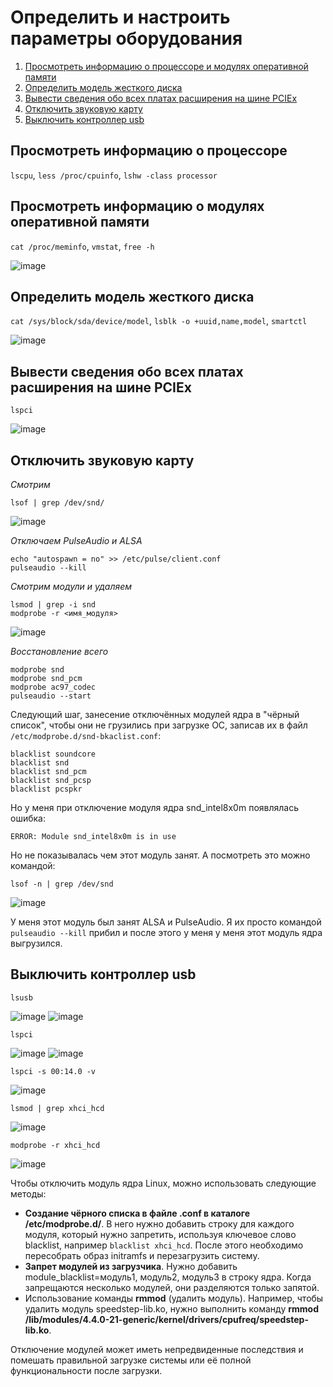 # Определить и настроить параметры оборудования

1) [Просмотреть информацию о процессоре и модулях оперативной памяти](#1)
2) [Определить модель жесткого диска](#2)
3) [Вывести сведения обо всех платах расширения на шине PCIEx](#3)
4) [Отключить звуковую карту](#4)
5) [Выключить контроллер usb](#5)


## <a name="1">Просмотреть информацию о процессоре</a>
`lscpu`, `less /proc/cpuinfo`, `lshw -class processor`


## <a name="2">Просмотреть информацию о модулях оперативной памяти</a>
`cat /proc/meminfo`, `vmstat`, `free -h`

![image](https://github.com/user-attachments/assets/abf20722-a0c5-483a-88c0-113484f1ff01)



## <a name="3">Определить модель жесткого диска</a>
`cat /sys/block/sda/device/model`, `lsblk -o +uuid,name,model`, `smartctl`

![image](https://github.com/user-attachments/assets/40b05395-99d5-4c00-8da8-ec2c3f74929a)


## <a name="4">Вывести сведения обо всех платах расширения на шине PCIEx</a>
`lspci`

![image](https://github.com/user-attachments/assets/d3d13045-c79e-4e5c-9feb-6d1b5f879a0b)



## <a name="5">Отключить звуковую карту</a>

_Смотрим_

``` lsof | grep /dev/snd/ ```

![image](https://github.com/user-attachments/assets/259b6b2c-2939-467d-84e8-4d406a48de09)


_Отключаем PulseAudio и ALSA_

```
echo "autospawn = no" >> /etc/pulse/client.conf
pulseaudio --kill
```

_Смотрим модули и удаляем_

```
lsmod | grep -i snd
modprobe -r <имя_модуля>
```

![image](https://github.com/user-attachments/assets/2acd5bc8-9db6-49c8-af10-81bb63d47c1e)


_Восстановление всего_

```
modprobe snd
modprobe snd_pcm
modprobe ac97_codec
pulseaudio --start
```

Следующий шаг, занесение отключённых модулей ядра в "чёрный список", чтобы они не грузились при загрузке ОС, записав их в файл `/etc/modprobe.d/snd-bkaclist.conf`:

```
blacklist soundcore
blacklist snd
blacklist snd_pcm
blacklist snd_pcsp
blacklist pcspkr
```

Но у меня при отключение модуля ядра snd_intel8x0m появлялась ошибка:

```ERROR: Module snd_intel8x0m is in use```

Но не показывалась чем этот модуль занят. А посмотреть это можно командой:

```lsof -n | grep /dev/snd```

![image](https://github.com/user-attachments/assets/fdac8764-6595-462d-8d08-1e381d681904)


У меня этот модуль был занят ALSA и PulseAudio. Я их просто командой `pulseaudio --kill` прибил и после этого у меня у меня этот модуль ядра выгрузился.


## Выключить контроллер usb

`lsusb`

![image](https://github.com/user-attachments/assets/381525f5-8c7e-4ef8-8106-c5c76af0c16f)
![image](https://github.com/user-attachments/assets/45c95dac-743b-4030-8832-e970173d655c)


`lspci`

![image](https://github.com/user-attachments/assets/7c385796-3232-43bf-b4a4-44af6116ba0b)
![image](https://github.com/user-attachments/assets/ea73ea5e-cf34-415e-9216-aa7728251937)

`lspci -s 00:14.0 -v`

![image](https://github.com/user-attachments/assets/3634fb18-7664-4a41-8db6-f9921cc1181f)

`lsmod | grep xhci_hcd`

![image](https://github.com/user-attachments/assets/289f839c-2b61-4549-a5b0-1925d43d64b3)

`modprobe -r xhci_hcd`

![image](https://github.com/user-attachments/assets/6a7dbf66-1dfd-4e4a-bf7e-60ff49cff507)

Чтобы отключить модуль ядра Linux, можно использовать следующие методы:

* **Создание чёрного списка в файле .conf в каталоге /etc/modprobe.d/**. В него нужно добавить строку для каждого модуля, который нужно запретить, используя ключевое слово blacklist, например ` blacklist xhci_hcd `. После этого необходимо пересобрать образ initramfs и перезагрузить систему.
* **Запрет модулей из загрузчика**. Нужно добавить module_blacklist=модуль1, модуль2, модуль3 в строку ядра. Когда запрещаются несколько модулей, они разделяются только запятой.
* Использование команды **rmmod** (удалить модуль). Например, чтобы удалить модуль speedstep-lib.ko, нужно выполнить команду **rmmod /lib/modules/4.4.0-21-generic/kernel/drivers/cpufreq/speedstep-lib.ko**.

Отключение модулей может иметь непредвиденные последствия и помешать правильной загрузке системы или её полной функциональности после загрузки.








